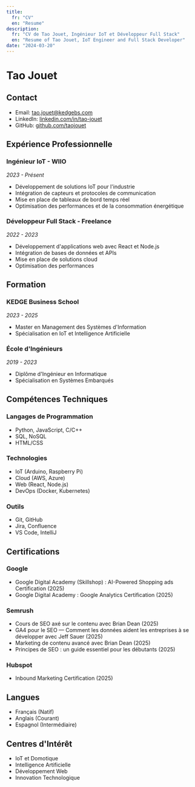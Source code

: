 ```yaml
---
title:
  fr: "CV"
  en: "Resume"
description:
  fr: "CV de Tao Jouet, Ingénieur IoT et Développeur Full Stack"
  en: "Resume of Tao Jouet, IoT Engineer and Full Stack Developer"
date: "2024-03-20"
---
```


# Tao Jouet

## Contact
- Email: tao.jouet@kedgebs.com
- LinkedIn: [linkedin.com/in/tao-jouet](https://linkedin.com/in/tao-jouet)
- GitHub: [github.com/taojouet](https://github.com/taojouet)

## Expérience Professionnelle

### Ingénieur IoT - WIIO
*2023 - Présent*
- Développement de solutions IoT pour l'industrie
- Intégration de capteurs et protocoles de communication
- Mise en place de tableaux de bord temps réel
- Optimisation des performances et de la consommation énergétique

### Développeur Full Stack - Freelance
*2022 - 2023*
- Développement d'applications web avec React et Node.js
- Intégration de bases de données et APIs
- Mise en place de solutions cloud
- Optimisation des performances

## Formation

### KEDGE Business School
*2023 - 2025*
- Master en Management des Systèmes d'Information
- Spécialisation en IoT et Intelligence Artificielle

### École d'Ingénieurs
*2019 - 2023*
- Diplôme d'Ingénieur en Informatique
- Spécialisation en Systèmes Embarqués

## Compétences Techniques

### Langages de Programmation
- Python, JavaScript, C/C++
- SQL, NoSQL
- HTML/CSS

### Technologies
- IoT (Arduino, Raspberry Pi)
- Cloud (AWS, Azure)
- Web (React, Node.js)
- DevOps (Docker, Kubernetes)

### Outils
- Git, GitHub
- Jira, Confluence
- VS Code, IntelliJ

## Certifications

### Google
- Google Digital Academy (Skillshop) : AI-Powered Shopping ads Certification (2025)
- Google Digital Academy : Google Analytics Certification (2025)

### Semrush
- Cours de SEO axé sur le contenu avec Brian Dean (2025)
- GA4 pour le SEO — Comment les données aident les entreprises à se développer avec Jeff Sauer (2025)
- Marketing de contenu avancé avec Brian Dean (2025)
- Principes de SEO : un guide essentiel pour les débutants (2025)

### Hubspot
- Inbound Marketing Certification (2025)

## Langues
- Français (Natif)
- Anglais (Courant)
- Espagnol (Intermédiaire)

## Centres d'Intérêt
- IoT et Domotique
- Intelligence Artificielle
- Développement Web
- Innovation Technologique 